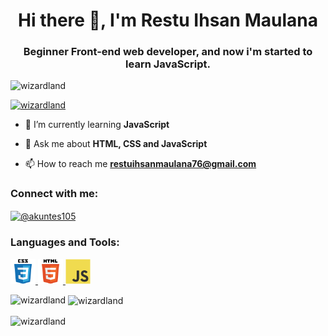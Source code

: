 <h1 align="center">Hi there 👋, I'm Restu Ihsan Maulana</h1>
<h3 align="center">Beginner Front-end web developer, and now i'm started to learn JavaScript.</h3>

<p align="left"> <img src="https://komarev.com/ghpvc/?username=wizardland&label=Profile%20views&color=0e75b6&style=flat" alt="wizardland" /> </p>

<p align="left"> <a href="https://github.com/ryo-ma/github-profile-trophy"><img src="https://github-profile-trophy.vercel.app/?username=wizardland" alt="wizardland" /></a> </p>

- 🌱 I’m currently learning **JavaScript**

- 💬 Ask me about **HTML, CSS and JavaScript**

- 📫 How to reach me **restuihsanmaulana76@gmail.com**

<h3 align="left">Connect with me:</h3>
<p align="left">
<a href="https://instagram.com/@akuntes105" target="blank"><img align="center" src="https://raw.githubusercontent.com/rahuldkjain/github-profile-readme-generator/master/src/images/icons/Social/instagram.svg" alt="@akuntes105" height="30" width="40" /></a>
</p>

<h3 align="left">Languages and Tools:</h3>
<p align="left"> <a href="https://www.w3schools.com/css/" target="_blank" rel="noreferrer"> <img src="https://raw.githubusercontent.com/devicons/devicon/master/icons/css3/css3-original-wordmark.svg" alt="css3" width="40" height="40"/> </a> <a href="https://www.w3.org/html/" target="_blank" rel="noreferrer"> <img src="https://raw.githubusercontent.com/devicons/devicon/master/icons/html5/html5-original-wordmark.svg" alt="html5" width="40" height="40"/> </a> <a href="https://developer.mozilla.org/en-US/docs/Web/JavaScript" target="_blank" rel="noreferrer"> <img src="https://raw.githubusercontent.com/devicons/devicon/master/icons/javascript/javascript-original.svg" alt="javascript" width="40" height="40"/> </a> </p>

<p><img align="left" src="https://github-readme-stats.vercel.app/api/top-langs?username=wizardland&show_icons=true&locale=en&layout=compact" alt="wizardland" /></p>

<p>&nbsp;<img align="center" src="https://github-readme-stats.vercel.app/api?username=wizardland&show_icons=true&locale=en" alt="wizardland" /></p>

<p><img align="center" src="https://github-readme-streak-stats.herokuapp.com/?user=wizardland&" alt="wizardland" /></p>

